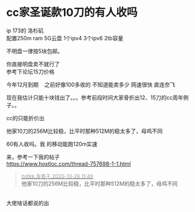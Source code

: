 # cc家圣诞款10刀的有人收吗


ip 173的 洛杉矶<br />
配置250m ram 5G云盘 1个ipv4 3个ipv6 2tb容量

不明盘一律按5块包邮。

你直接明盘卖不就行了<br />
参考下论坛15刀价格

今年12月到期&nbsp; &nbsp; 之前好像100多收的 不知道能卖多少 网速很快 直连奈飞

现在我估计只能十块钱出了。。。参考前段时间大家骨折出12、15刀的cc周年例子。。

cc的只能折价出

他家10刀的256M比较稳，比平时那种512M的稳太多了，母鸡不同

60有人收吗。我 的移动能跑120m实速

来，参考一下我的帖子<br />
https://www.hostloc.com/thread-757698-1-1.html

<div class="quote"><blockquote><font size="2"><a href="https://www.hostloc.com/forum.php?mod=redirect&amp;goto=findpost&amp;pid=9353314&amp;ptid=758520" target="_blank"><font color="#999999">hotkk 发表于 2020-10-26 11:49</font></a></font><br />
他家10刀的256M比较稳，比平时那种512M的稳太多了，母鸡不同</blockquote></div><br />
大佬啥话都说的出
